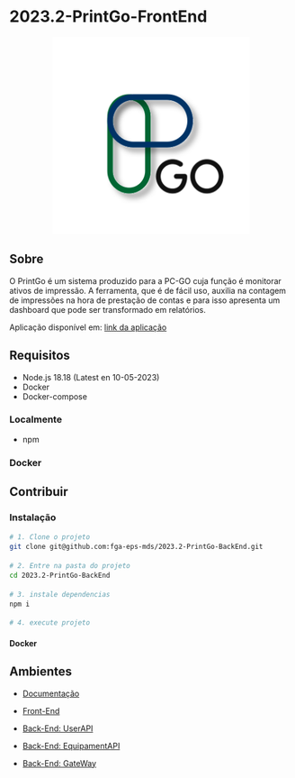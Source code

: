 # 2023.2-PrintGo-FrontEnd

<div align="center">
     <img src="assets/logoPrintGo.svg" height="350px" width="350px"> 
</div>

## Sobre

O PrintGo é um sistema produzido para a PC-GO cuja função é monitorar ativos de impressão. A ferramenta, que é de fácil uso, auxilia na contagem de impressões na hora de prestação de contas e para isso apresenta um dashboard que pode ser transformado em relatórios.

Aplicação disponível em: [link da aplicação](?)

## Requisitos

- Node.js 18.18 (Latest en 10-05-2023)
- Docker
- Docker-compose

### Localmente

- npm

### Docker

## Contribuir

### Instalação

```bash
# 1. Clone o projeto
git clone git@github.com:fga-eps-mds/2023.2-PrintGo-BackEnd.git

# 2. Entre na pasta do projeto
cd 2023.2-PrintGo-BackEnd

# 3. instale dependencias 
npm i

# 4. execute projeto
```

#### Docker


## Ambientes

- [Documentação](https://github.com/fga-eps-mds/2023.2-PrintGo-Doc)

- [Front-End](https://github.com/fga-eps-mds/2023.2-PrintGo-FrontEnd)

- [Back-End: UserAPI](https://github.com/fga-eps-mds/2023.2-PrintGo-BackEnd)
  
- [Back-End: EquipamentAPI](?) 

- [Back-End: GateWay](?) 